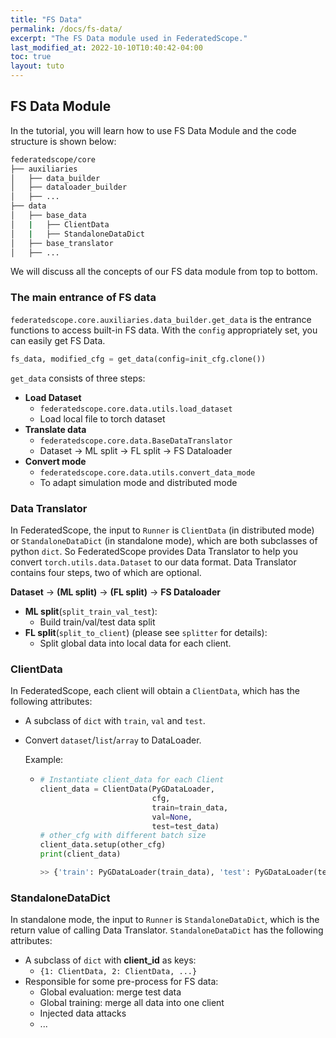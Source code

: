```yaml
---
title: "FS Data"
permalink: /docs/fs-data/
excerpt: "The FS Data module used in FederatedScope."
last_modified_at: 2022-10-10T10:40:42-04:00
toc: true
layout: tuto
---
```


## FS Data Module

In the tutorial, you will learn how to use FS Data Module and the code structure is shown below:

```bash
federatedscope/core
├── auxiliaries
│   ├── data_builder
│   ├── dataloader_builder
│   ├── ...
├── data
│   ├── base_data
│   |   ├── ClientData
│   |   ├── StandaloneDataDict
│   ├── base_translator
│   ├── ...
```

We will discuss all the concepts of our FS data module from top to bottom.

### The main entrance of FS data

`federatedscope.core.auxiliaries.data_builder.get_data` is the entrance functions to access built-in FS data. With the `config` appropriately set, you can easily get FS Data.

```python
fs_data, modified_cfg = get_data(config=init_cfg.clone())
```

`get_data` consists of three steps:

* **Load Dataset**
  * `federatedscope.core.data.utils.load_dataset`
  * Load local file to torch dataset
* **Translate data**
  * `federatedscope.core.data.BaseDataTranslator`
  * Dataset -> ML split -> FL split ->  FS Dataloader
* **Convert mode**
  * `federatedscope.core.data.utils.convert_data_mode`
  * To adapt simulation mode and distributed mode

### Data Translator

In FederatedScope, the input to `Runner` is `ClientData` (in distributed mode) or `StandaloneDataDict` (in standalone mode), which are both subclasses of python `dict`. So FederatedScope provides Data Translator to help you convert `torch.utils.data.Dataset` to our data format. Data Translator contains four steps, two of which are optional.

**Dataset** -> **(ML split)** -> **(FL split)** -> **FS Dataloader**

* **ML split**(`split_train_val_test`): 
  * Build train/val/test data split
* **FL split**(`split_to_client`) (please see `splitter` for details): 
  * Split global data into local data for each client.

### ClientData

In FederatedScope, each client will obtain a `ClientData`, which has the following attributes:

* A subclass of `dict` with `train`, `val` and `test`.

* Convert `dataset`/`list`/`array` to DataLoader.

  Example:

  * ```python
    # Instantiate client_data for each Client
    client_data = ClientData(PyGDataLoader, 
                             cfg, 
                             train=train_data, 
                             val=None, 
                             test=test_data)
    # other_cfg with different batch size
    client_data.setup(other_cfg)
    print(client_data)
    
    >> {'train': PyGDataLoader(train_data), 'test': PyGDataLoader(test_data)}
    ```

### StandaloneDataDict

In standalone mode,  the input to `Runner` is `StandaloneDataDict`,  which is the return value of calling Data Translator. `StandaloneDataDict` has the following attributes:

* A subclass of `dict` with **client_id** as keys: 
  * `{1: ClientData, 2: ClientData, ...}`
* Responsible for some pre-process for FS data:
  * Global evaluation: merge test data
  * Global training: merge all data into one client
  * Injected data attacks
  * ...

